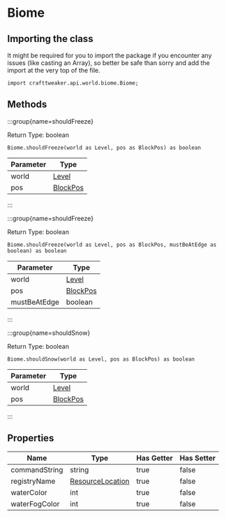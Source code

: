 # Biome

## Importing the class

It might be required for you to import the package if you encounter any issues (like casting an Array), so better be safe than sorry and add the import at the very top of the file.
```zenscript
import crafttweaker.api.world.biome.Biome;
```


## Methods

:::group{name=shouldFreeze}

Return Type: boolean

```zenscript
Biome.shouldFreeze(world as Level, pos as BlockPos) as boolean
```

| Parameter |                    Type                     |
|-----------|---------------------------------------------|
| world     | [Level](/vanilla/api/world/Level)           |
| pos       | [BlockPos](/vanilla/api/util/math/BlockPos) |


:::

:::group{name=shouldFreeze}

Return Type: boolean

```zenscript
Biome.shouldFreeze(world as Level, pos as BlockPos, mustBeAtEdge as boolean) as boolean
```

|  Parameter   |                    Type                     |
|--------------|---------------------------------------------|
| world        | [Level](/vanilla/api/world/Level)           |
| pos          | [BlockPos](/vanilla/api/util/math/BlockPos) |
| mustBeAtEdge | boolean                                     |


:::

:::group{name=shouldSnow}

Return Type: boolean

```zenscript
Biome.shouldSnow(world as Level, pos as BlockPos) as boolean
```

| Parameter |                    Type                     |
|-----------|---------------------------------------------|
| world     | [Level](/vanilla/api/world/Level)           |
| pos       | [BlockPos](/vanilla/api/util/math/BlockPos) |


:::


## Properties

|     Name      |                            Type                            | Has Getter | Has Setter |
|---------------|------------------------------------------------------------|------------|------------|
| commandString | string                                                     | true       | false      |
| registryName  | [ResourceLocation](/vanilla/api/resource/ResourceLocation) | true       | false      |
| waterColor    | int                                                        | true       | false      |
| waterFogColor | int                                                        | true       | false      |

